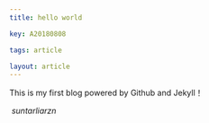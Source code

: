 ```yaml
---
title: hello world

key: A20180808

tags: article

layout: article 
---
```


This is my first blog powered by Github and Jekyll！



​                                                                                           *suntarliarzn*